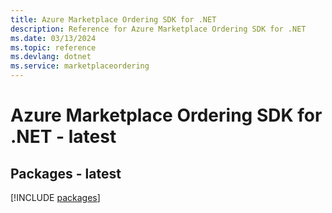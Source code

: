 ```yaml
---
title: Azure Marketplace Ordering SDK for .NET
description: Reference for Azure Marketplace Ordering SDK for .NET
ms.date: 03/13/2024
ms.topic: reference
ms.devlang: dotnet
ms.service: marketplaceordering
---
```

# Azure Marketplace Ordering SDK for .NET - latest
## Packages - latest
[!INCLUDE [packages](marketplace-ordering-index.md)]
